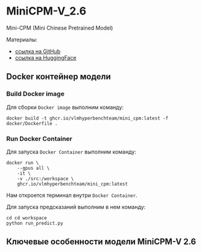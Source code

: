 # MiniCPM-V_2.6

Mini-CPM (Mini Chinese Pretrained Model)

Материалы:
* [ссылка на GitHub](https://github.com/OpenBMB/MiniCPM-V?tab=readme-ov-file#minicpm-v-26) 
* [ссылка на HuggingFace](https://huggingface.co/openbmb/MiniCPM-V-2_6)

## Docker контейнер модели

### Build Docker image

Для сборки `Docker image` выполним команду:
```
docker build -t ghcr.io/vlmhyperbenchteam/mini_cpm:latest -f docker/Dockerfile .
```

### Run Docker Container

Для запуска `Docker Container` выполним команду:
```
docker run \
    --gpus all \
    -it \
    -v ./src:/workspace \
    ghcr.io/vlmhyperbenchteam/mini_cpm:latest
```

Нам откроется терминал внутри `Docker Container`.

Для запуска предсказаний выполним в нем команду:
```
cd cd workspace
python run_predict.py
```

## Ключевые особенности модели MiniCPM-V 2.6
